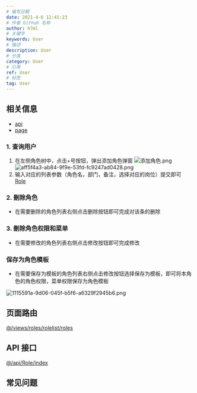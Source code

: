 ```yaml
---
# 编写日期
date: 2021-4-6 12:41:23
# 作者 Github 名称
author: h7ml
# 关键字
keywords: User
# 描述
description: User
# 分类
category: User
# 引用
ref: User
# 标签
tag: User
---
```


## 相关信息

- [api](http://prod.iotn2n.com/swagger/#/_User)
- [page](http://prod.iotn2n.com/#/structures)

### 1. 查询用户

1. 在左侧角色树中，点击+号按钮，弹出添加角色弹窗
   ![添加角色.png](https://dgiot-1253666439.cos.ap-shanghai-fsi.myqcloud.com/shuwa_tech/zh/frontend/web/Role/%E6%B7%BB%E5%8A%A0%E8%A7%92%E8%89%B2.png)
   ![aff5f4a3-ab84-9f9e-53fd-fc9247ad0428.png](https://dgiot-1253666439.cos.ap-shanghai-fsi.myqcloud.com/shuwa_tech/zh/frontend/web/Role/aff5f4a3-ab84-9f9e-53fd-fc9247ad0428.png)
2. 输入对应的列表参数（角色名，部门，备注，选择对应的岗位）提交即可
   [Role](http://prod.iotn2n.com/swagger/#/_Role)

### 2. 刪除角色

- 在需要删除的角色列表右侧点击删除按钮即可完成对该条的删除

### 3. 刪除角色权限和菜单

- 在需要修改的角色列表右侧点击修改按钮即可完成修改

### 保存为角色模板

- 在需要保存为模板的角色列表右侧点击修改按钮选择保存为模板，即可将本角色的角色权限，菜单权限保存为角色模板

![1115591a-9d06-045f-b5f6-a6329f2945b6.png](https://dgiot-1253666439.cos.ap-shanghai-fsi.myqcloud.com/shuwa_tech/zh/frontend/web/Role/1115591a-9d06-045f-b5f6-a6329f2945b6.png)

## 页面路由

[@/views/roles/rolelist/roles](https://github1s.com/dgiot/dgiot_dashboard/blob/master/src/views/roles/rolelist/roles.vue)

## API 接口

[@/api/Role/index](https://github1s.com/dgiot/dgiot_dashboard/blob/master/src/api/Role/index.js)

## 常见问题
